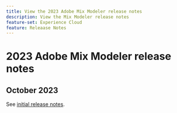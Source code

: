 ```yaml
---
title: View the 2023 Adobe Mix Modeler release notes
description: View the Mix Modeler release notes
feature-set: Experience Cloud
feature: Releaase Notes
---
```

# 2023 Adobe Mix Modeler release notes

## October 2023

See [initial release notes](latest.md).

